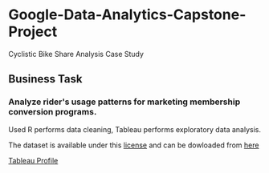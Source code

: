 # Google-Data-Analytics-Capstone-Project
Cyclistic Bike Share Analysis Case Study

## Business Task

### Analyze rider's usage patterns for marketing membership conversion programs.

Used R performs data cleaning, Tableau performs exploratory data analysis.

The dataset is available under this [license](https://www.divvybikes.com/data-license-agreement) and can be dowloaded from [here](https://divvy-tripdata.s3.amazonaws.com/index.html)

[Tableau Profile](https://public.tableau.com/app/profile/abhishek.labh/viz/Cyclistic_data_analysis/Introduction)
